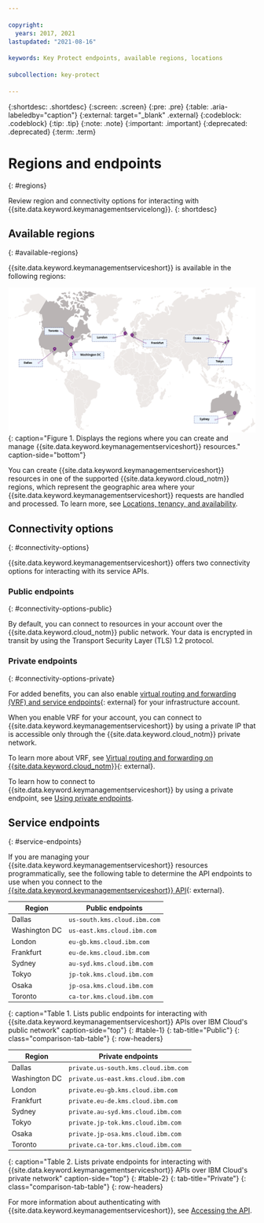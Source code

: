 ```yaml
---

copyright:
  years: 2017, 2021
lastupdated: "2021-08-16"

keywords: Key Protect endpoints, available regions, locations

subcollection: key-protect

---
```


{:shortdesc: .shortdesc}
{:screen: .screen}
{:pre: .pre}
{:table: .aria-labeledby="caption"}
{:external: target="_blank" .external}
{:codeblock: .codeblock}
{:tip: .tip}
{:note: .note}
{:important: .important}
{:deprecated: .deprecated}
{:term: .term}

# Regions and endpoints
{: #regions}

Review region and connectivity options for interacting with
{{site.data.keyword.keymanagementservicelong}}.
{: shortdesc}

## Available regions
{: #available-regions}

{{site.data.keyword.keymanagementserviceshort}} is available in the following
regions:



![The image shows the regions where the {{site.data.keyword.keymanagementserviceshort}} service is available.](images/world-map.svg)
{: caption="Figure 1. Displays the regions where you can create and manage {{site.data.keyword.keymanagementserviceshort}} resources." caption-side="bottom"}


You can create {{site.data.keyword.keymanagementserviceshort}} resources in one
of the supported {{site.data.keyword.cloud_notm}} regions, which represent the
geographic area where your {{site.data.keyword.keymanagementserviceshort}}
requests are handled and processed. To learn more, see
[Locations, tenancy, and availability](/docs/key-protect?topic=key-protect-ha-dr#availability).

## Connectivity options
{: #connectivity-options}

{{site.data.keyword.keymanagementserviceshort}} offers two connectivity options
for interacting with its service APIs.

### Public endpoints
{: #connectivity-options-public}

By default, you can connect to resources in your account over the
{{site.data.keyword.cloud_notm}} public network. Your data is encrypted in
transit by using the Transport Security Layer (TLS) 1.2 protocol.

### Private endpoints
{: #connectivity-options-private}

For added benefits, you can also enable
[virtual routing and forwarding (VRF) and service endpoints](/docs/account?topic=account-vrf-service-endpoint){: external}
for your infrastructure account.

When you enable VRF for your account, you can connect to
{{site.data.keyword.keymanagementserviceshort}} by using a private IP that is
accessible only through the {{site.data.keyword.cloud_notm}} private network.

To learn more about VRF, see
[Virtual routing and forwarding on {{site.data.keyword.cloud_notm}}](/docs/dl?topic=dl-overview-of-virtual-routing-and-forwarding-vrf-on-ibm-cloud){: external}.

To learn how to connect to {{site.data.keyword.keymanagementserviceshort}}
by using a private endpoint, see
[Using private endpoints](/docs/key-protect?topic=key-protect-private-endpoints).

## Service endpoints
{: #service-endpoints}

If you are managing your {{site.data.keyword.keymanagementserviceshort}}
resources programmatically, see the following table to determine the API
endpoints to use when you connect to the
[{{site.data.keyword.keymanagementserviceshort}} API](/apidocs/key-protect){: external}.


| Region        | Public endpoints             |
| ------------- | ---------------------------- |
| Dallas        | `us-south.kms.cloud.ibm.com` |
| Washington DC | `us-east.kms.cloud.ibm.com`  |
| London        | `eu-gb.kms.cloud.ibm.com`    |
| Frankfurt     | `eu-de.kms.cloud.ibm.com`    |
| Sydney        | `au-syd.kms.cloud.ibm.com`   |
| Tokyo         | `jp-tok.kms.cloud.ibm.com`   |
| Osaka         | `jp-osa.kms.cloud.ibm.com`   |
| Toronto       | `ca-tor.kms.cloud.ibm.com`   |
{: caption="Table 1. Lists public endpoints for interacting with {{site.data.keyword.keymanagementserviceshort}} APIs over IBM Cloud's public network" caption-side="top"}
{: #table-1}
{: tab-title="Public"}
{: class="comparison-tab-table"}
{: row-headers}

| Region        | Private endpoints                            |
| ------------- | -------------------------------------------- |
| Dallas        | `private.us-south.kms.cloud.ibm.com`         |
| Washington DC | `private.us-east.kms.cloud.ibm.com`          |
| London        | `private.eu-gb.kms.cloud.ibm.com`            |
| Frankfurt     | `private.eu-de.kms.cloud.ibm.com`            |
| Sydney        | `private.au-syd.kms.cloud.ibm.com`           |
| Tokyo         | `private.jp-tok.kms.cloud.ibm.com`           |
| Osaka         | `private.jp-osa.kms.cloud.ibm.com`           |
| Toronto       | `private.ca-tor.kms.cloud.ibm.com`           |
{: caption="Table 2. Lists private endpoints for interacting with {{site.data.keyword.keymanagementserviceshort}} APIs over IBM Cloud's private network" caption-side="top"}
{: #table-2}
{: tab-title="Private"}
{: class="comparison-tab-table"}
{: row-headers}



For more information about authenticating with
{{site.data.keyword.keymanagementserviceshort}}, see
[Accessing the API](/docs/key-protect?topic=key-protect-set-up-api).


